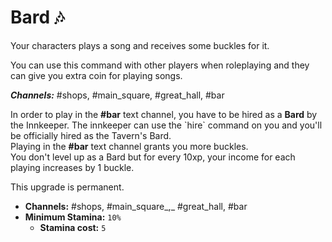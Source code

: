 # Bard 🎶

Your characters plays a song and receives some buckles for it. 

You can use this command with other players when roleplaying and they can give you extra coin for playing songs.

_**Channels:**_ \#shops, \#main\_square, \#great\_hall, \#bar

In order to play in the **\#bar** text channel, you have to be hired as a **Bard** by the Innkeeper. The innkeeper can use the \`hire\` command on you and you'll be officially hired as the Tavern's Bard.   
Playing in the **\#bar** text channel grants you more buckles.   
You don't level up as a Bard but for every 10xp, your income for each playing increases by 1 buckle. 

This upgrade is permanent.

* **Channels:** \#shops, \#main\_square_,_ \#great\_hall, \#bar
* **Minimum Stamina:** `10%`
  * **Stamina cost:** `5`

